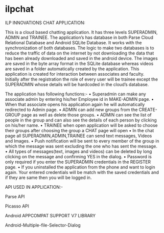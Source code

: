 # ilpchat
ILP INNOVATIONS CHAT APPLICATION:

This is a cloud based chatting application. It has three levels SUPERADMIN, ADMIN and TRAINEE. The application’s has database in both Parse Cloud Relational Database and Android SQLite Database. It works with the synchronization of both databases. The logic to make two databases is to reduce the traffic of data on the internet by not downloading the data that has been already downloaded and saved in the android device. The images are saved in the byte array format in the SQLite database whereas videos are saved in a folder automatically created by the application. 
This application is created for interaction between associates and faculty. 
Initially after the registration the role of every user will be trainee except the SUPERADMIN whose details will be hardcoded in the cloud’s database.

The application has following functions:-
•	Superadmin can make any associate admin by entering his/her Employee id in MAKE-ADMIN page.
•	When that associate opens his application again he will automatically redirected to Admin page.
•	ADMIN can add new groups from the CREATE-GROUP  page as well as delete those groups.
•	ADMIN can see the list of people in the group and can also see the details of each person by clicking on his/her name.
•	TRAINEE when open application will be asked to choose their groups after choosing the group a CHAT page will open
•	In the chat page all SUPERADMIN,ADMIN,TRAINEE can send text messages, Videos and Images.
•	Push notification will be sent to every member of the group in which the message was sent excluding the one who has sent the message.
•	All types of messages(text, images and videos) can be deleted by long clicking on the message and confirming YES in the dialog.
•	Password is only required if you enter the SUPERADMIN credentials in the REGISTER page.
•	If you uninstalled the application from the phone and want to login again. Your entered credentials will be match with the saved credentials and if they are same then you will be logged in.


API USED IN APPLICATION:-

Parse API

Picasso API

Android APPCOMPAT SUPPORT V7 LIBRARY

Android-Multiple-file-Selector-Dialog


